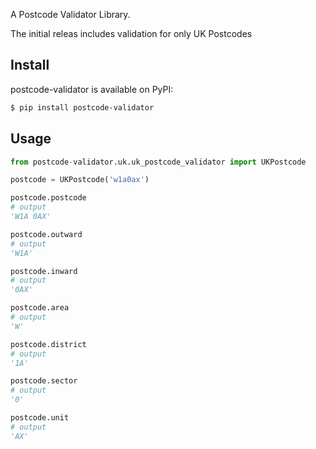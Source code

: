 A Postcode Validator Library.

The initial releas includes validation for only UK Postcodes


## Install

postcode-validator is available on PyPI:

```bash
$ pip install postcode-validator
```


## Usage

```python
from postcode-validator.uk.uk_postcode_validator import UKPostcode

postcode = UKPostcode('w1a0ax')

postcode.postcode
# output
'W1A 0AX'

postcode.outward
# output
'W1A'

postcode.inward
# output
'0AX'

postcode.area
# output
'W'

postcode.district
# output
'1A'

postcode.sector
# output
'0'

postcode.unit
# output
'AX'
```
